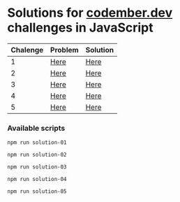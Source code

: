 # **Solutions for [codember.dev](https://codember.dev) challenges in JavaScript**

| Chalenge | Problem | Solution |
| -------- | ------- | -------- |
| 1 | [Here](solutions/challenge-01/README.md) | [Here](solutions/challenge-01/index.js) |
| 2 | [Here](solutions/challenge-02/README.md) | [Here](solutions/challenge-02/index.js) |
| 3 | [Here](solutions/challenge-03/README.md) | [Here](solutions/challenge-03/index.js) |
| 4 | [Here](solutions/challenge-04/README.md) | [Here](solutions/challenge-04/index.js) |
| 5 | [Here](solutions/challenge-05/README.md) | [Here](solutions/challenge-05/index.js) |

### Available scripts

`npm run solution-01`

`npm run solution-02`

`npm run solution-03`

`npm run solution-04`

`npm run solution-05`
